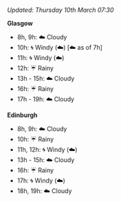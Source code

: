 *Updated: Thursday 10th March 07:30*

**Glasgow**

* 8h, 9h: :cloud: Cloudy
* 10h: :cyclone: Windy (:cloud:) [:cloud: as of 7h]
* 11h: :cyclone: Windy (:cloud:)
* 12h: :umbrella: Rainy
* 13h - 15h: :cloud: Cloudy
* 16h: :umbrella: Rainy
* 17h - 19h: :cloud: Cloudy

**Edinburgh**

* 8h, 9h: :cloud: Cloudy
* 10h: :umbrella: Rainy
* 11h, 12h: :cyclone: Windy (:cloud:)
* 13h - 15h: :cloud: Cloudy
* 16h: :umbrella: Rainy
* 17h: :cyclone: Windy (:cloud:)
* 18h, 19h: :cloud: Cloudy
